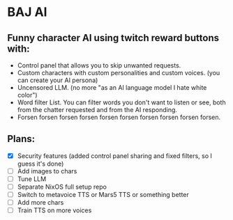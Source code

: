 # BAJ AI

## Funny character AI using twitch reward buttons with:
- Control panel that allows you to skip unwanted requests.
- Custom characters with custom personalities and custom voices. (you can create your AI persona)
- Uncensored LLM. (no more "as an AI language model I hate white color")
- Word filter List. You can filter words you don't want to listen or see, both from the chatter requested and from the AI responding.
- Forsen forsen forsen forsen forsen forsen forsen forsen forsen forsen.

## Plans:
- [x] Security features (added control panel sharing and fixed filters, so I guess it's done)
- [ ] Add images to chars
- [ ] Tune LLM
- [ ] Separate NixOS full setup repo
- [ ] Switch to metavoice TTS or Mars5 TTS or something better
- [ ] Add more chars
- [ ] Train TTS on more voices
